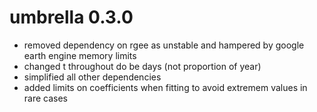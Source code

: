 # umbrella 0.3.0

  * removed dependency on rgee as unstable and hampered by google earth engine memory limits
  * changed t throughout do be days (not proportion of year)
  * simplified all other dependencies
  * added limits on coefficients when fitting to avoid extremem values in rare cases
